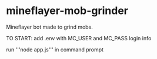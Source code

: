 # mineflayer-mob-grinder
Mineflayer bot made to grind mobs.

TO START:
add .env with MC_USER and MC_PASS login info

run '''node app.js''' in command prompt

